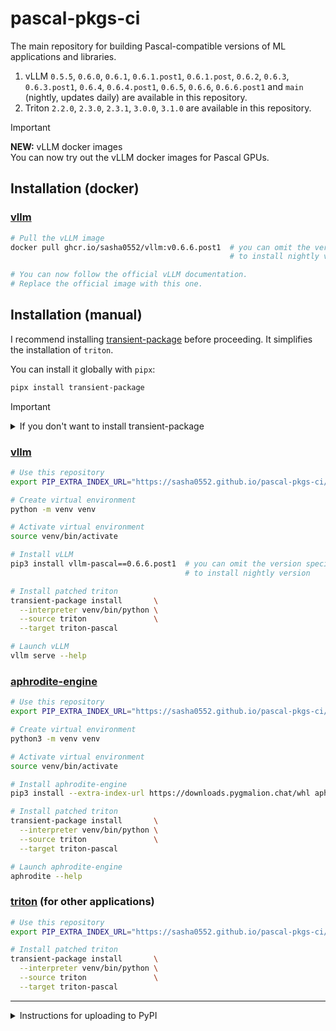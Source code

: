# pascal-pkgs-ci

The main repository for building Pascal-compatible versions of ML applications and libraries.

1. vLLM `0.5.5`, `0.6.0`, `0.6.1`, `0.6.1.post1`, `0.6.1.post`, `0.6.2`, `0.6.3`, `0.6.3.post1`, `0.6.4`, `0.6.4.post1`, `0.6.5`, `0.6.6`, `0.6.6.post1` and `main` (nightly, updates daily) are available in this repository.
2. Triton `2.2.0`, `2.3.0`, `2.3.1`, `3.0.0`, `3.1.0` are available in this repository.

> [!IMPORTANT]
> **NEW:** vLLM docker images  
> You can now try out the vLLM docker images for Pascal GPUs.

## Installation (docker)

### [vllm](https://github.com/vllm-project/vllm)

```sh
# Pull the vLLM image
docker pull ghcr.io/sasha0552/vllm:v0.6.6.post1  # you can omit the version specifier
                                                 # to install nightly version

# You can now follow the official vLLM documentation.
# Replace the official image with this one.
```

## Installation (manual)

I recommend installing [transient-package](https://pypi.org/project/transient-package) before proceeding. It simplifies the installation of `triton`.

You can install it globally with `pipx`:

```sh
pipx install transient-package
```

> [!IMPORTANT]
> <details>
> <summary>If you don't want to install transient-package</summary>
>
> If you don't want to install `transient-package`, you'll need to replace
>
> ```sh
> transient-package install       \
>   --interpreter venv/bin/python \
>   --source triton               \
>   --target triton-pascal
> ```
>
> with
>
> ```sh
> # Remove triton
> pip uninstall triton
>
> # Install patched triton
> pip install triton-pascal
> ```
>
> Note that `transient-package` does more than just `pip uninstall triton` and `pip install triton-pascal`.
> In particular, it tries to install the correct version of `triton`, and creates a bogus `triton` package in case the application checks for the presence of `triton`.
> </details>

### [vllm](https://github.com/vllm-project/vllm)

```sh
# Use this repository
export PIP_EXTRA_INDEX_URL="https://sasha0552.github.io/pascal-pkgs-ci/"

# Create virtual environment
python -m venv venv

# Activate virtual environment
source venv/bin/activate

# Install vLLM
pip3 install vllm-pascal==0.6.6.post1  # you can omit the version specifier
                                       # to install nightly version

# Install patched triton
transient-package install       \
  --interpreter venv/bin/python \
  --source triton               \
  --target triton-pascal

# Launch vLLM
vllm serve --help
```

### [aphrodite-engine](https://github.com/PygmalionAI/aphrodite-engine)

```sh
# Use this repository
export PIP_EXTRA_INDEX_URL="https://sasha0552.github.io/pascal-pkgs-ci/"

# Create virtual environment
python3 -m venv venv

# Activate virtual environment
source venv/bin/activate

# Install aphrodite-engine
pip3 install --extra-index-url https://downloads.pygmalion.chat/whl aphrodite-engine

# Install patched triton
transient-package install       \
  --interpreter venv/bin/python \
  --source triton               \
  --target triton-pascal

# Launch aphrodite-engine
aphrodite --help
```

### [triton](https://github.com/triton-lang/triton) (for other applications)

```sh
# Use this repository
export PIP_EXTRA_INDEX_URL="https://sasha0552.github.io/pascal-pkgs-ci/"

# Install patched triton
transient-package install       \
  --interpreter venv/bin/python \
  --source triton               \
  --target triton-pascal
```

---

<details>
<summary>Instructions for uploading to PyPI</summary>

```sh
# Download artifacts
gh run download <run id>

# Install twine
pip3 install twine

# Upload wheels
TWINE_PASSWORD=<pypi token> twine upload */*.whl
```
</details>

